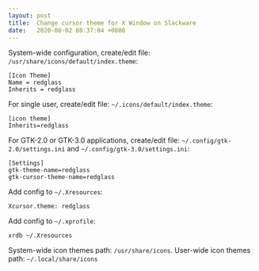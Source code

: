 ```yaml
---
layout: post
title:  Change cursor theme for X Window on Slackware
date:   2020-08-02 08:37:04 +0800
---
```


System-wide configuration, create/edit file: `/usr/share/icons/default/index.theme`:

```config
[Icon Theme]
Name = redglass
Inherits = redglass
```

For single user, create/edit file: `~/.icons/default/index.theme`:

```config
[icon theme]
Inherits=redglass
```

For GTK-2.0 or GTK-3.0 applications, create/edit file: `~/.config/gtk-2.0/settings.ini` and `~/.config/gtk-3.0/settings.ini`:

```config
[Settings]
gtk-theme-name=redglass
gtk-cursor-theme-name=redglass
```

Add config to `~/.Xresources`:

```config
Xcursor.theme: redglass
```

Add config to `~/.xprofile`:

```config
xrdb ~/.Xresources
```

System-wide icon themes path: `/usr/share/icons`. User-wide icon themes path: `~/.local/share/icons`
